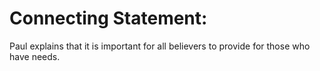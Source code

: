 # Connecting Statement:

Paul explains that it is important for all believers to provide for those who have needs.